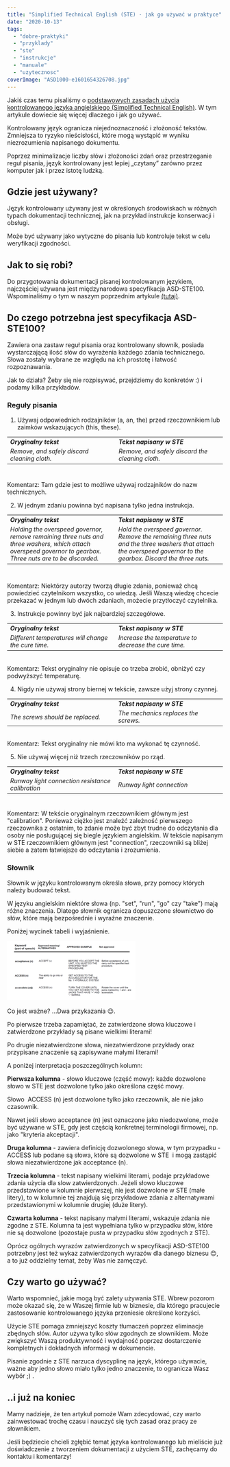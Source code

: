 ```yaml
---
title: "Simplified Technical English (STE) - jak go używać w praktyce"
date: "2020-10-13"
tags:
  - "dobre-praktyki"
  - "przyklady"
  - "ste"
  - "instrukcje"
  - "manuale"
  - "uzytecznosc"
coverImage: "ASD1000-e1601654326708.jpg"
---
```


Jakiś czas temu pisaliśmy o
[podstawowych zasadach użycia kontrolowanego języka angielskiego (Simplified Technical English)](http://techwriter.pl/simplified-technical-english-wprowadzenie/).
W tym artykule dowiecie się więcej dlaczego i jak go używać.

Kontrolowany język ogranicza niejednoznaczność i złożoność tekstów. Zmniejsza to
ryzyko nieścisłości, które mogą wystąpić w wyniku niezrozumienia napisanego
dokumentu.

Poprzez minimalizacje liczby słów i złożoności zdań oraz przestrzeganie reguł
pisania, język kontrolowany jest lepiej „czytany” zarówno przez komputer jak i
przez istotę ludzką.

## Gdzie jest używany?

Język kontrolowany używany jest w określonych środowiskach w różnych typach
dokumentacji technicznej, jak na przykład instrukcje konserwacji i obsługi.

Może być używany jako wytyczne do pisania lub kontroluje tekst w celu
weryfikacji zgodności.

## Jak to się robi?

Do przygotowania dokumentacji pisanej kontrolowanym językiem, najczęściej
używana jest międzynarodowa specyfikacja ASD-STE100. Wspominaliśmy o tym w
naszym poprzednim artykule
[(tutaj)](http://techwriter.pl/simplified-technical-english-wprowadzenie/).

## Do czego potrzebna jest specyfikacja ASD-STE100?

Zawiera ona zastaw reguł pisania oraz kontrolowany słownik, posiada
wystarczającą ilość słów do wyrażenia każdego zdania technicznego. Słowa zostały
wybrane ze względu na ich prostotę i łatwość rozpoznawania.

Jak to działa? Żeby się nie rozpisywać, przejdziemy do konkretów :) i podamy
kilka przykładów.

### Reguły pisania

1. Używaj odpowiednich rodzajników (a, an, the) przed rzeczownikiem lub zaimków
   wskazujących (this, these).

<table className=" aligncenter" style="height: 89px" width="519"><tbody><tr><td style="text-align: left" width="297"><strong><em>Oryginalny tekst</em></strong></td><td style="text-align: left" width="297"><strong><em>Tekst napisany w STE</em></strong></td></tr><tr><td width="297"><em>Remove, and safely discard cleaning cloth.</em></td><td style="text-align: left" width="297"><em>Remove, and safely discard the cleaning cloth.</em></td></tr></tbody></table>

Komentarz: Tam gdzie jest to możliwe używaj rodzajników do nazw technicznych.

2. W jednym zdaniu powinna być napisana tylko jedna instrukcja.

<table className=" aligncenter" style="height: 143px" width="518"><tbody><tr><td width="297"><strong><em>Oryginalny tekst</em></strong></td><td width="297"><strong><em>Tekst napisany w STE</em></strong></td></tr><tr><td width="297"><em>Holding the overspeed governor, remove remaining three nuts and three washers, which attach overspeed governor to gearbox. Three nuts are to be discarded.</em></td><td width="297"><em>Hold the overspeed governor. Remove the remaining three nuts and the three washers that attach the overspeed governor to the gearbox. Discard the three nuts.</em></td></tr></tbody></table>

Komentarz: Niektórzy autorzy tworzą długie zdania, ponieważ chcą powiedzieć
czytelnikom wszystko, co wiedzą. Jeśli Waszą wiedzę chcecie przekazać w jednym
lub dwóch zdaniach, możecie przytłoczyć czytelnika.

3. Instrukcje powinny być jak najbardziej szczegółowe.

<table className=" aligncenter" style="height: 83px" width="517"><tbody><tr><td width="297"><strong><em>Oryginalny tekst</em></strong></td><td width="297"><strong><em>Tekst napisany w STE</em></strong></td></tr><tr><td width="297"><em>Different temperatures will change the cure time.</em></td><td width="297"><em>Increase the temperature to decrease the cure time.</em></td></tr></tbody></table>

Komentarz: Tekst oryginalny nie opisuje co trzeba zrobić, obniżyć czy podwyższyć
temperaturę.

4. Nigdy nie używaj strony biernej w tekście, zawsze użyj strony czynnej.

<table className=" aligncenter" style="height: 82px" width="520"><tbody><tr><td style="text-align: left" width="297"><strong><em>Oryginalny tekst</em></strong></td><td width="297"><strong><em>Tekst napisany w STE</em></strong></td></tr><tr><td width="297"><em>The screws should be replaced.</em></td><td width="297"><em>The mechanics replaces the screws.</em></td></tr></tbody></table>

Komentarz: Tekst oryginalny nie mówi kto ma wykonać tę czynność.

5. Nie używaj więcej niż trzech rzeczowników po rząd.

<table className=" aligncenter" style="height: 87px" width="523"><tbody><tr><td width="297"><strong><em>Oryginalny tekst</em></strong></td><td width="297"><strong><em>Tekst napisany w STE</em></strong></td></tr><tr><td width="297"><em>Runway light connection resistance calibration</em></td><td width="297"><em>Runway light connection</em></td></tr></tbody></table>

Komentarz: W tekście oryginalnym rzeczownikiem głównym jest "calibration".
Ponieważ ciężko jest znaleźć zależność pierwszego rzeczownika z ostatnim, to
zdanie może być zbyt trudne do odczytania dla osoby nie posługującej się biegle
językiem angielskim. W tekście napisanym w STE rzeczownikiem głównym jest
"connection", rzeczowniki są bliżej siebie a zatem łatwiejsze do odczytania i
zrozumienia.

### Słownik

Słownik w języku kontrolowanym określa słowa, przy pomocy których należy budować
tekst.

W języku angielskim niektóre słowa (np. "set", "run", "go" czy "take") mają
różne znaczenia. Dlatego słownik ogranicza dopuszczone słownictwo do słów, które
mają bezpośrednie i wyraźne znaczenie.

Poniżej wycinek tabeli i wyjaśnienie.

[![](images/STE-300x138.png)](http://techwriter.pl/wp-content/uploads/2020/10/STE.png)

Co jest ważne? ...Dwa przykazania 😉.

Po pierwsze trzeba zapamiętać, że zatwierdzone słowa kluczowe i zatwierdzone
przykłady są pisane wielkimi literami!

Po drugie niezatwierdzone słowa, niezatwierdzone przykłady oraz przypisane
znaczenie są zapisywane małymi literami!

A poniżej interpretacja poszczególnych kolumn:

**Pierwsza kolumna** - słowo kluczowe (część mowy): każde dozwolone słowo w STE
jest dozwolone tylko jako określona część mowy.

Słowo  ACCESS (n) jest dozwolone tylko jako rzeczownik, ale nie jako czasownik.

Nawet jeśli słowo acceptance (n) jest oznaczone jako niedozwolone, może być
używane w STE, gdy jest częścią konkretnej terminologii firmowej, np. jako
"kryteria akceptacji".

**Druga kolumna** - zawiera definicję dozwolonego słowa, w tym przypadku -
ACCESS lub podane są słowa, które są dozwolone w STE  i mogą zastąpić słowa
niezatwierdzone jak acceptance (n).

**Trzecia kolumna** - tekst napisany wielkimi literami, podaje przykładowe
zdania użycia dla slow zatwierdzonych. Jeżeli słowo kluczowe przedstawione w
kolumnie pierwszej, nie jest dozwolone w STE (małe litery), to w kolumnie tej
znajdują się przykładowe zdania z alternatywami przedstawionymi w kolumnie
drugiej (duże litery).

**Czwarta kolumna** - tekst napisany małymi literami, wskazuje zdania nie zgodne
z STE. Kolumna ta jest wypełniana tylko w przypadku słów, które nie są dozwolone
(pozostaje pusta w przypadku słów zgodnych z STE).

Oprócz ogólnych wyrazów zatwierdzonych w specyfikacji ASD-STE100 potrzebny jest
też wykaz zatwierdzonych wyrazów dla danego biznesu 😊, a to już oddzielny
temat, żeby Was nie zamęczyć.

## Czy warto go używać?

Warto wspomnieć, jakie mogą być zalety używania STE. Wbrew pozorom może okazać
się, że w Waszej firmie lub w biznesie, dla którego pracujecie zastosowanie
kontrolowanego języka przeniesie określone korzyści.

Użycie STE pomaga zmniejszyć koszty tłumaczeń poprzez eliminacje zbędnych słów.
Autor używa tylko słów zgodnych ze słownikiem. Może zwiększyć Waszą
produktywność i wydajność poprzez dostarczenie kompletnych i dokładnych
informacji w dokumencie.

Pisanie zgodnie z STE narzuca dyscyplinę na język, którego używacie, ważne aby
jedno słowo miało tylko jedno znaczenie, to ogranicza Wasz wybór ;) .

## ..i już na koniec

Mamy nadzieje, że ten artykuł pomoże Wam zdecydować, czy warto zainwestować
trochę czasu i nauczyć się tych zasad oraz pracy ze słownikiem.

Jeśli będziecie chcieli zgłębić temat języka kontrolowanego lub mieliście już
doświadczenie z tworzeniem dokumentacji z użyciem STE, zachęcamy do kontaktu i
komentarzy!
